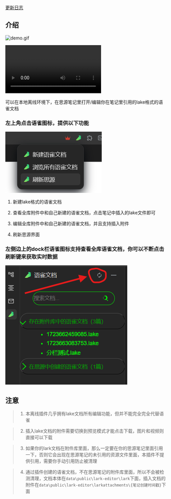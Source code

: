 [更新日志](CHANGELOG.md)

## 介绍

![demo.gif](demo.gif)

![demo.mp4](demo.mp4)

可以在本地离线环境下，在思源笔记里打开/编辑你在笔记里引用的lake格式的语雀文档

### 左上角点击语雀图标，提供以下功能

![img.png](img.png)

1. 新建lake格式的语雀文档

2. 查看全库附件中和自己新建的语雀文档，点击笔记中插入的lake文件即可

3. 编辑全库附件中和自己新建的语雀文档，并且支持插入附件

4. 刷新思源界面

### 左侧边上的dock栏语雀图标支持查看全库语雀文档，你可以不断点击刷新键来获取实时数据

![img_1.png](img_1.png)

## 注意
> 1. 本离线插件几乎拥有lake文档所有编辑功能，但并不能完全完全代替语雀

> 2. 插入lake文档的附件需要切换到预览模式才能点击下载，图片和视频则直接可以下载

> 3. 如果你的lark文档在附件库里面，那么一定要在你的思源笔记里面引用一下，否则它会出现在思源笔记的未引用的资源文件里面，本插件不提供引用，需要你手动引用防止被清理

> 4. 通过插件创建的语雀文档，不在思源笔记的附件库里面，所以不会被检测清理，文档本体在`data\public\lark-editor\lark`下面，插入文档的附件在`data\public\lark-editor\larkattachments\{笔记创建时间戳}`下面